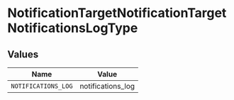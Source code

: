 # NotificationTargetNotificationTargetNotificationsLogType


## Values

| Name                | Value               |
| ------------------- | ------------------- |
| `NOTIFICATIONS_LOG` | notifications_log   |